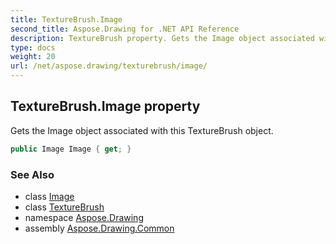 ```yaml
---
title: TextureBrush.Image
second_title: Aspose.Drawing for .NET API Reference
description: TextureBrush property. Gets the Image object associated with this TextureBrush object
type: docs
weight: 20
url: /net/aspose.drawing/texturebrush/image/
---
```

## TextureBrush.Image property

Gets the Image object associated with this TextureBrush object.

```csharp
public Image Image { get; }
```

### See Also

* class [Image](../../image/)
* class [TextureBrush](../)
* namespace [Aspose.Drawing](../../texturebrush/)
* assembly [Aspose.Drawing.Common](../../../)


